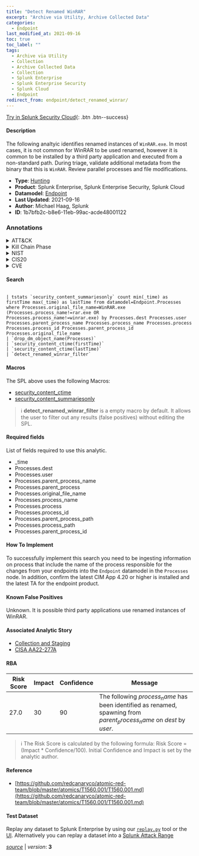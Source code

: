 ```yaml
---
title: "Detect Renamed WinRAR"
excerpt: "Archive via Utility, Archive Collected Data"
categories:
  - Endpoint
last_modified_at: 2021-09-16
toc: true
toc_label: ""
tags:
  - Archive via Utility
  - Collection
  - Archive Collected Data
  - Collection
  - Splunk Enterprise
  - Splunk Enterprise Security
  - Splunk Cloud
  - Endpoint
redirect_from: endpoint/detect_renamed_winrar/
---
```




[Try in Splunk Security Cloud](https://www.splunk.com/en_us/cyber-security.html){: .btn .btn--success}

#### Description

The following analtyic identifies renamed instances of `WinRAR.exe`. In most cases, it is not common for WinRAR to be used renamed, however it is common to be installed by a third party application and executed from a non-standard path. During triage, validate additional metadata from the binary that this is `WinRAR`. Review parallel processes and file modifications.

- **Type**: [Hunting](https://github.com/splunk/security_content/wiki/Detection-Analytic-Types)
- **Product**: Splunk Enterprise, Splunk Enterprise Security, Splunk Cloud
- **Datamodel**: [Endpoint](https://docs.splunk.com/Documentation/CIM/latest/User/Endpoint)
- **Last Updated**: 2021-09-16
- **Author**: Michael Haag, Splunk
- **ID**: 1b7bfb2c-b8e6-11eb-99ac-acde48001122

### Annotations
<details>
  <summary>ATT&CK</summary>

<div markdown="1">

#### [ATT&CK](https://attack.mitre.org/)

| ID          | Technique   | Tactic         |
| ----------- | ----------- |--------------- |
| [T1560.001](https://attack.mitre.org/techniques/T1560/001/) | Archive via Utility | Collection |

| [T1560](https://attack.mitre.org/techniques/T1560/) | Archive Collected Data | Collection |

</div>
</details>


<details>
  <summary>Kill Chain Phase</summary>

<div markdown="1">

* Exploitation


</div>
</details>


<details>
  <summary>NIST</summary>

<div markdown="1">

* DE.AE



</div>
</details>

<details>
  <summary>CIS20</summary>

<div markdown="1">

* CIS 10



</div>
</details>

<details>
  <summary>CVE</summary>

<div markdown="1">


</div>
</details>


#### Search

```

| tstats `security_content_summariesonly` count min(_time) as firstTime max(_time) as lastTime from datamodel=Endpoint.Processes where Processes.original_file_name=WinRAR.exe (Processes.process_name!=rar.exe OR Processes.process_name!=winrar.exe) by Processes.dest Processes.user Processes.parent_process_name Processes.process_name Processes.process Processes.process_id Processes.parent_process_id Processes.original_file_name 
| `drop_dm_object_name(Processes)` 
| `security_content_ctime(firstTime)` 
| `security_content_ctime(lastTime)` 
| `detect_renamed_winrar_filter`
```

#### Macros
The SPL above uses the following Macros:
* [security_content_ctime](https://github.com/splunk/security_content/blob/develop/macros/security_content_ctime.yml)
* [security_content_summariesonly](https://github.com/splunk/security_content/blob/develop/macros/security_content_summariesonly.yml)

> :information_source:
> **detect_renamed_winrar_filter** is a empty macro by default. It allows the user to filter out any results (false positives) without editing the SPL.



#### Required fields
List of fields required to use this analytic.
* _time
* Processes.dest
* Processes.user
* Processes.parent_process_name
* Processes.parent_process
* Processes.original_file_name
* Processes.process_name
* Processes.process
* Processes.process_id
* Processes.parent_process_path
* Processes.process_path
* Processes.parent_process_id



#### How To Implement
To successfully implement this search you need to be ingesting information on process that include the name of the process responsible for the changes from your endpoints into the `Endpoint` datamodel in the `Processes` node. In addition, confirm the latest CIM App 4.20 or higher is installed and the latest TA for the endpoint product.
#### Known False Positives
Unknown. It is possible third party applications use renamed instances of WinRAR.

#### Associated Analytic Story
* [Collection and Staging](/stories/collection_and_staging)
* [CISA AA22-277A](/stories/cisa_aa22-277a)




#### RBA

| Risk Score  | Impact      | Confidence   | Message      |
| ----------- | ----------- |--------------|--------------|
| 27.0 | 30 | 90 | The following $process_name$ has been identified as renamed, spawning from $parent_process_name$ on $dest$ by $user$. |


> :information_source:
> The Risk Score is calculated by the following formula: Risk Score = (Impact * Confidence/100). Initial Confidence and Impact is set by the analytic author.


#### Reference

* [https://github.com/redcanaryco/atomic-red-team/blob/master/atomics/T1560.001/T1560.001.md](https://github.com/redcanaryco/atomic-red-team/blob/master/atomics/T1560.001/T1560.001.md)



#### Test Dataset
Replay any dataset to Splunk Enterprise by using our [`replay.py`](https://github.com/splunk/attack_data#using-replaypy) tool or the [UI](https://github.com/splunk/attack_data#using-ui).
Alternatively you can replay a dataset into a [Splunk Attack Range](https://github.com/splunk/attack_range#replay-dumps-into-attack-range-splunk-server)




[*source*](https://github.com/splunk/security_content/tree/develop/detections/endpoint/detect_renamed_winrar.yml) \| *version*: **3**